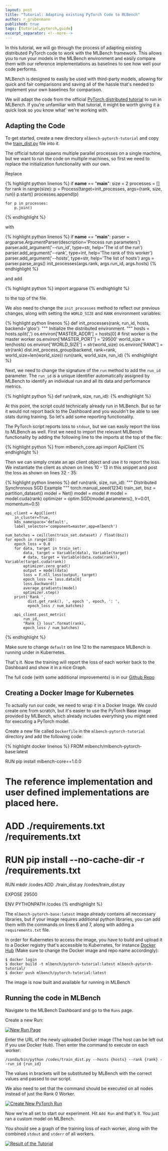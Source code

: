 ```yaml
---
layout: post
title: "Tutorial: Adapting existing PyTorch Code to MLBench"
author: r_grubenmann
published: true
tags: [tutorial,pytorch,guide]
excerpt_separator: <!--more-->
---
```

In this tutorial, we will go through the process of adapting existing distributed PyTorch code to work with the MLBench framework. This allows you to run your models in the MLBench environment and easily compare them
with our reference implementations as baselines to see how well your code performs.

MLBench is designed to easily be used with third-party models, allowing for quick and fair comparisons and saving all of the hassle that's needed to implement your own baselines for comparison.

<!--more-->

We will adapt the code from the official [PyTorch distributed tutorial](https://pytorch.org/tutorials/intermediate/dist_tuto.html) to run in MLBench. If you're unfamiliar with that tutorial, it might be worth giving it a quick look so you know what' we're working with.


## Adapting the Code

To get started, create a new directory ``mlbench-pytorch-tutorial`` and copy the [train_dist.py](https://github.com/seba-1511/dist_tuto.pth/blob/gh-pages/train_dist.py) file into it.

The official tutorial spawns multiple parallel processes on a single machine, but we want to run the code on multiple machines, so first we need to replace the initialization functionality with our own.

Replace

{% highlight python linenos %}
if __name__ == "__main__":
    size = 2
    processes = []
    for rank in range(size):
        p = Process(target=init_processes, args=(rank, size, run))
        p.start()
        processes.append(p)

    for p in processes:
        p.join()
{% endhighlight %}

with

{% highlight python linenos %}
if __name__ == "__main__":
    parser = argparse.ArgumentParser(description='Process run parameters')
    parser.add_argument('--run_id', type=str, help='The id of the run')
    parser.add_argument('--rank', type=int, help='The rank of this worker')
    parser.add_argument('--hosts', type=str, help='The list of hosts')
    args = parser.parse_args()
    init_processes(args.rank, args.run_id, args.hosts)
{% endhighlight %}

and add

{% highlight python %}
import argparse
{% endhighlight %}

to the top of the file.

We also need to change the ``init_processes`` method to reflect our previous changes, along with setting the ``WORLD_SIZE`` and ``RANK`` environment variables:

{% highlight python linenos %}
def init_processes(rank, run_id, hosts, backend='gloo'):
    """ Initialize the distributed environment. """
    hosts = hosts.split(',')
    os.environ['MASTER_ADDR'] = hosts[0] # first worker is the master worker
    os.environ['MASTER_PORT'] = '29500'
    world_size = len(hosts)
    os.environ['WORLD_SIZE'] = str(world_size)
    os.environ['RANK'] = str(rank)
    dist.init_process_group(backend, rank=rank, world_size=len(world_size))
    run(rank, world_size, run_id)
{% endhighlight %}

Next, we need to change the signature of the ``run`` method to add the ``run_id`` parameter. The ``run_id`` is a unique identifier automatically assigned by MLBench to identify an individual run and all its data and performance metrics.

{% highlight python %}
def run(rank, size, run_id):
{% endhighlight %}


At this point, the script could technically already run in MLBench. But so far it would not report back to the Dashboard and you wouldn't be able to see stats during training. So let's add some reporting functionality.

The PyTorch script reports loss to ``stdout``, but we can easily report the loss to MLBench as well. First we need to import the relevant MLBench functionality by adding the following line to the imports at the top of the file:

{% highlight python %}
from mlbench_core.api import ApiClient
{% endhighlight %}

Then we can simply create an api client object and use it to report the loss. We instantiate the client as shown on lines 10 - 13 in this snippet and post the loss as shown on lines 32 - 35:

{% highlight python linenos %}
def run(rank, size, run_id):
    """ Distributed Synchronous SGD Example """
    torch.manual_seed(1234)
    train_set, bsz = partition_dataset()
    model = Net()
    model = model
    # model = model.cuda(rank)
    optimizer = optim.SGD(model.parameters(), lr=0.01, momentum=0.5)

    api_client = ApiClient(
        in_cluster=True,
        k8s_namespace='default',
        label_selector='component=master,app=mlbench')

    num_batches = ceil(len(train_set.dataset) / float(bsz))
    for epoch in range(10):
        epoch_loss = 0.0
        for data, target in train_set:
            data, target = Variable(data), Variable(target)
            # data, target = Variable(data.cuda(rank)), Variable(target.cuda(rank))
            optimizer.zero_grad()
            output = model(data)
            loss = F.nll_loss(output, target)
            epoch_loss += loss.data[0]
            loss.backward()
            average_gradients(model)
            optimizer.step()
        print('Rank ',
              dist.get_rank(), ', epoch ', epoch, ': ',
              epoch_loss / num_batches)

        api_client.post_metric(
            run_id,
            "Rank {} loss".format(rank),
            epoch_loss / num_batches)
{% endhighlight %}

Make sure to change ``default`` on line 12 to the namespace MLBench is running under in Kubernetes.

That's it. Now the training will report the loss of each worker back to the Dashboard and show it in a nice Graph.

The full code (with some additional improvements) is in our [Github Repo](https://github.com/mlbench/mlbench-benchmarks/blob/master/examples/mlbench-pytorch-tutorial/)

## Creating a Docker Image for Kubernetes

To actually run our code, we need to wrap it in a Docker Image. We could create one from scratch, but it's easier to use the PyTorch Base image provided by MLBench, which already includes everything you might need for executing a PyTorch model.

Create a new file called ``Dockerfile`` in the ``mlbench-pytorch-tutorial`` directory and add the following code:

{% highlight docker linenos %}
FROM mlbench/mlbench-pytorch-base:latest

RUN pip install mlbench-core==1.0.0

# The reference implementation and user defined implementations are placed here.
# ADD ./requirements.txt /requirements.txt
# RUN pip install --no-cache-dir -r /requirements.txt

RUN mkdir /codes
ADD ./train_dist.py /codes/train_dist.py

EXPOSE 29500

ENV PYTHONPATH /codes
{% endhighlight %}

The ``mlbench-pytorch-base:latest`` image already contains all neccessary libraries, but if your image requires additional python libraries, you can add them with the commands on lines 6 and 7, along with adding a ``requirements.txt`` file.

In order for Kubernetes to access the image, you have to build and upload it to a Docker registry that's accessible to Kubernetes, for instance [Docker Hub](https://hub.docker.com/) (Make sure to change the Docker image and repo name accordingly):

```shell
$ docker login
$ docker build -t mlbench/pytorch-tutorial:latest mlbench-pytorch-tutorial/
$ docker push mlbench/pytorch-tutorial:latest
```

The image is now built and available fur running in MLBench

## Running the code in MLBench

Navigate to the MLBench Dashboard and go to the ``Runs`` page.

Create a new Run:

<a href="{{ site.baseurl }}public/images/New_Run.png" data-lightbox="New_Run" data-title="New Run Page">
  <img src="{{ site.baseurl }}public/images/New_Run.png" alt="New Run Page" style="max-width:80%;"/>
</a>

Enter the URL of the newly uploaded Docker image (The host can be left out if you use Docker Hub). Then enter the command to execute on each worker:

```shell
/conda/bin/python /codes/train_dist.py --hosts {hosts} --rank {rank} --run_id {run_id}
```

The values in brackets will be substituted by MLBench with the correct values and passed to our script.

We also need to set that the command should be executed on all nodes instead of just the Rank 0 Worker.

<a href="{{ site.baseurl }}public/images/Pytorch_New_Run.png" data-lightbox="Pytorch_New_Run" data-title="Create New PyTorch Run">
  <img src="{{ site.baseurl }}public/images/Pytorch_New_Run.png" alt="Create New PyTorch Run" style="max-width:80%;"/>
</a>

Now we're all set to start our experiment. Hit ``Add Run`` and that's it. You just ran a custom model on MLBench.

You should see a graph of the training loss of each worker, along with the combined ``stdout`` and ``stderr`` of all workers.

<a href="{{ site.baseurl }}public/images/pytorch-tutorial-result.png" data-lightbox="Pytorch_Tutorial_Result" data-title="Result of the Tutorial">
  <img src="{{ site.baseurl }}public/images/pytorch-tutorial-result.png" alt="Result of the Tutorial" style="max-width:80%;"/>
</a>

